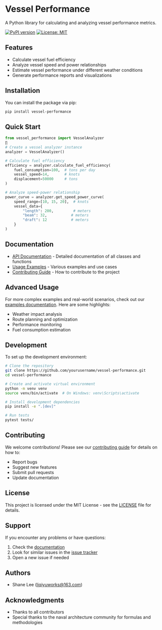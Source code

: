 # Vessel Performance

A Python library for calculating and analyzing vessel performance metrics.

[![PyPI version](https://badge.fury.io/py/vessel-performance.svg)](https://badge.fury.io/py/vessel-performance)
[![License: MIT](https://img.shields.io/badge/License-MIT-yellow.svg)](https://opensource.org/licenses/MIT)

## Features

- Calculate vessel fuel efficiency
- Analyze vessel speed and power relationships
- Estimate vessel performance under different weather conditions
- Generate performance reports and visualizations

## Installation

You can install the package via pip:

```bash
pip install vessel-performance
```

## Quick Start

```python
from vessel_performance import VesselAnalyzer
∏
# Create a vessel analyzer instance
analyzer = VesselAnalyzer()

# Calculate fuel efficiency
efficiency = analyzer.calculate_fuel_efficiency(
    fuel_consumption=100,  # tons per day
    vessel_speed=14,       # knots
    displacement=50000     # tons
)

# Analyze speed-power relationship
power_curve = analyzer.get_speed_power_curve(
    speed_range=[10, 15, 20],  # knots
    vessel_data={
        "length": 200,         # meters
        "beam": 32,           # meters
        "draft": 12           # meters
    }
)
```

## Documentation

- [API Documentation](docs/api.md) - Detailed documentation of all classes and functions
- [Usage Examples](docs/examples.md) - Various examples and use cases
- [Contributing Guide](CONTRIBUTING.md) - How to contribute to the project

## Advanced Usage

For more complex examples and real-world scenarios, check out our [examples documentation](docs/examples.md). Here are some highlights:

- Weather impact analysis
- Route planning and optimization
- Performance monitoring
- Fuel consumption estimation

## Development

To set up the development environment:

```bash
# Clone the repository
git clone https://github.com/yourusername/vessel-performance.git
cd vessel-performance

# Create and activate virtual environment
python -m venv venv
source venv/bin/activate  # On Windows: venv\Scripts\activate

# Install development dependencies
pip install -e ".[dev]"

# Run tests
pytest tests/
```

## Contributing

We welcome contributions! Please see our [contributing guide](CONTRIBUTING.md) for details on how to:

- Report bugs
- Suggest new features
- Submit pull requests
- Update documentation

## License

This project is licensed under the MIT License - see the [LICENSE](LICENSE) file for details.

## Support

If you encounter any problems or have questions:

1. Check the [documentation](docs/)
2. Look for similar issues in the [issue tracker](https://github.com/yourusername/vessel-performance/issues)
3. Open a new issue if needed

## Authors

- Shane Lee (liqiyuworks@163.com)

## Acknowledgments

- Thanks to all contributors
- Special thanks to the naval architecture community for formulas and methodologies 